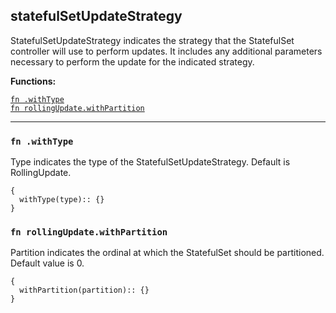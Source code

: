 
## statefulSetUpdateStrategy
StatefulSetUpdateStrategy indicates the strategy that the StatefulSet controller will use to perform updates. It includes any additional parameters necessary to perform the update for the indicated strategy.

**Functions:**

[`fn .withType`](#fn-withtype)  
[`fn rollingUpdate.withPartition`](#fn-rollingupdatewithpartition)  

---


### `fn .withType`
Type indicates the type of the StatefulSetUpdateStrategy. Default is RollingUpdate.
```jsonnet
{
  withType(type):: {}
}
```

### `fn rollingUpdate.withPartition`
Partition indicates the ordinal at which the StatefulSet should be partitioned. Default value is 0.
```jsonnet
{
  withPartition(partition):: {}
}
```

